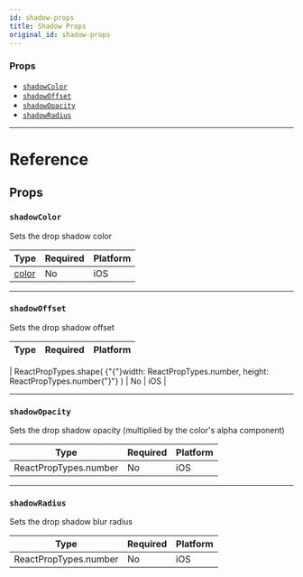 ```yaml
---
id: shadow-props
title: Shadow Props
original_id: shadow-props
---
```


### Props

- [`shadowColor`](shadow-props.md#shadowcolor)
- [`shadowOffset`](shadow-props.md#shadowoffset)
- [`shadowOpacity`](shadow-props.md#shadowopacity)
- [`shadowRadius`](shadow-props.md#shadowradius)

---

# Reference

## Props

### `shadowColor`

Sets the drop shadow color

| Type               | Required | Platform |
| ------------------ | -------- | -------- |
| [color](colors.md) | No       | iOS      |

---

### `shadowOffset`

Sets the drop shadow offset

| Type | Required | Platform |
| ---- | -------- | -------- |


| ReactPropTypes.shape( {"{"}width: ReactPropTypes.number, height: ReactPropTypes.number{"}"} ) | No | iOS |

---

### `shadowOpacity`

Sets the drop shadow opacity (multiplied by the color's alpha component)

| Type                  | Required | Platform |
| --------------------- | -------- | -------- |
| ReactPropTypes.number | No       | iOS      |

---

### `shadowRadius`

Sets the drop shadow blur radius

| Type                  | Required | Platform |
| --------------------- | -------- | -------- |
| ReactPropTypes.number | No       | iOS      |
